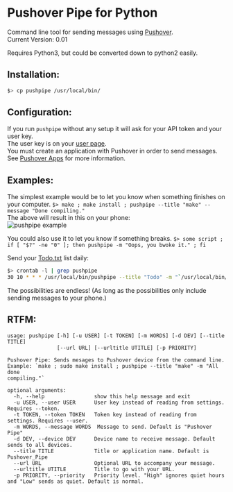 Pushover Pipe for Python  
========================  

Command line tool for sending messages using [Pushover](http://pushover.net).  
Current Version: 0.01  

Requires Python3, but could be converted down to python2 easily.  

Installation:
------------

```bash
$> cp pushpipe /usr/local/bin/
```

Configuration:
--------------

If you run `pushpipe` without any setup it will ask for your API token and your user key.  
The user key is on your [user page](http://pushover.net).  
You must create an application with Pushover in order to send messages.  
See [Pushover Apps](https://pushover.net/apps) for more information.  

Examples:
---------

The simplest example would be to let you know when something finishes on your computer.
`$> make ; make install ; pushpipe --title "make" --message "Done compiling."`  
The above will result in this on your phone:  
![pushpipe example](http://mlkshk.com/r/L2TK.jpg "pushpipe example")

You could also use it to let you know if something breaks.
`$> some script ; if [ "$?" -ne "0" ]; then pushpipe -m "Oops, you bwoke it." ; fi`

Send your [Todo.txt](https://github.com/ginatrapani/todo.txt-cli) list daily:
```bash
$> crontab -l | grep pushpipe
30 10 * * * /usr/local/bin/pushpipe --title "Todo" -m "`/usr/local/bin/todo ls`" -d iphone
```
  
The possibilities are endless! (As long as the possibilities only include sending messages to your phone.)  

RTFM:
-----
```
usage: pushpipe [-h] [-u USER] [-t TOKEN] [-m WORDS] [-d DEV] [--title TITLE]  
                [--url URL] [--urltitle UTITLE] [-p PRIORITY]  
  
Pushover Pipe: Sends mesages to Pushover device from the command line.  
Example: `make ; sudo make install ; pushpipe --title "make" -m "All done  
compiling."`  
  
optional arguments:   
  -h, --help            	show this help message and exit  
  -u USER, --user USER  	User key instead of reading from settings. Requires --token.  
  -t TOKEN, --token TOKEN 	Token key instead of reading from settings. Requires --user.  
  -m WORDS, --message WORDS	 Message to send. Default is "Pushover Pipe"  
  -d DEV, --device DEV  	Device name to receive message. Default sends to all devices.  
  --title TITLE         	Title or application name. Default is Pushover_Pipe  
  --url URL             	Optional URL to accompany your message.  
  --urltitle UTITLE     	Title to go with your URL.  
  -p PRIORITY, --priority	Priority level. "High" ignores quiet hours and "Low" sends as quiet. Default is normal.  
```
